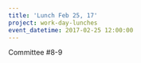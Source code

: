 ```yaml
---
title: 'Lunch Feb 25, 17'
project: work-day-lunches
event_datetime: 2017-02-25 12:00:00
---
```



Committee #8-9